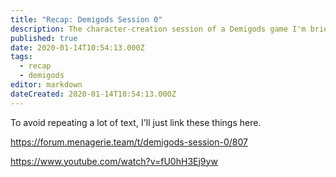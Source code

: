```yaml
---
title: "Recap: Demigods Session 0"
description: The character-creation session of a Demigods game I'm briefly running
published: true
date: 2020-01-14T10:54:13.000Z
tags:
  - recap
  - demigods
editor: markdown
dateCreated: 2020-01-14T10:54:13.000Z
---
```


To avoid repeating a lot of text, I'll just link these things here.

https://forum.menagerie.team/t/demigods-session-0/807

https://www.youtube.com/watch?v=fU0hH3Ej9yw




    
